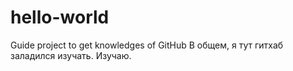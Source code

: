 # hello-world
Guide project to get knowledges of GitHub
В общем, я тут гитхаб заладился изучать. 
Изучаю.
